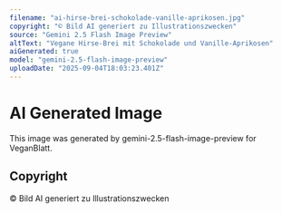 ```yaml
---
filename: "ai-hirse-brei-schokolade-vanille-aprikosen.jpg"
copyright: "© Bild AI generiert zu Illustrationszwecken"
source: "Gemini 2.5 Flash Image Preview"
altText: "Vegane Hirse-Brei mit Schokolade und Vanille-Aprikosen"
aiGenerated: true
model: "gemini-2.5-flash-image-preview"
uploadDate: "2025-09-04T18:03:23.401Z"
---
```


# AI Generated Image

This image was generated by gemini-2.5-flash-image-preview for VeganBlatt.

## Copyright
© Bild AI generiert zu Illustrationszwecken
